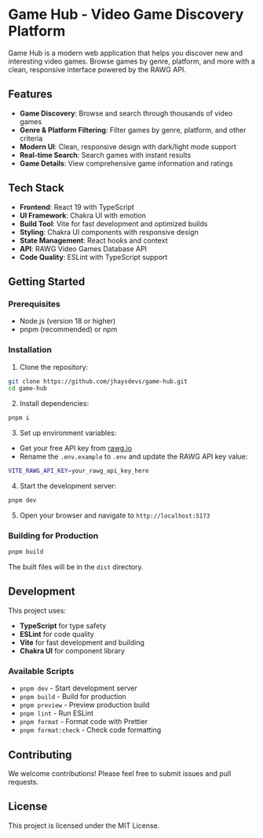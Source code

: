 # Game Hub - Video Game Discovery Platform

Game Hub is a modern web application that helps you discover new and interesting video games. Browse games by genre, platform, and more with a clean, responsive interface powered by the RAWG API.

## Features

- **Game Discovery**: Browse and search through thousands of video games
- **Genre & Platform Filtering**: Filter games by genre, platform, and other criteria
- **Modern UI**: Clean, responsive design with dark/light mode support
- **Real-time Search**: Search games with instant results
- **Game Details**: View comprehensive game information and ratings

## Tech Stack

- **Frontend**: React 19 with TypeScript
- **UI Framework**: Chakra UI with emotion
- **Build Tool**: Vite for fast development and optimized builds
- **Styling**: Chakra UI components with responsive design
- **State Management**: React hooks and context
- **API**: RAWG Video Games Database API
- **Code Quality**: ESLint with TypeScript support

## Getting Started

### Prerequisites

- Node.js (version 18 or higher)
- pnpm (recommended) or npm

### Installation

1. Clone the repository:

```bash
git clone https://github.com/jhaysdevs/game-hub.git
cd game-hub
```

2. Install dependencies:

```bash
pnpm i
```

3. Set up environment variables:

- Get your free API key from [rawg.io](https://rawg.io/apidocs)
- Rename the `.env.example` to `.env` and update the RAWG API key value:

```bash
VITE_RAWG_API_KEY=your_rawg_api_key_here
```

4. Start the development server:

```bash
pnpm dev
```

5. Open your browser and navigate to `http://localhost:5173`

### Building for Production

```bash
pnpm build
```

The built files will be in the `dist` directory.

## Development

This project uses:

- **TypeScript** for type safety
- **ESLint** for code quality
- **Vite** for fast development and building
- **Chakra UI** for component library

### Available Scripts

- `pnpm dev` - Start development server
- `pnpm build` - Build for production
- `pnpm preview` - Preview production build
- `pnpm lint` - Run ESLint
- `pnpm format` - Format code with Prettier
- `pnpm format:check` - Check code formatting

## Contributing

We welcome contributions! Please feel free to submit issues and pull requests.

## License

This project is licensed under the MIT License.
